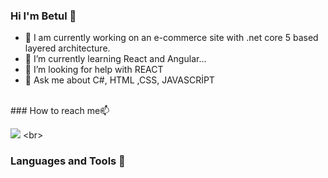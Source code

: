 ### Hi I'm Betul 👋

- 🔭 I am currently working on an e-commerce site with .net core 5 based layered architecture.
- 🌱 I’m currently learning React and Angular...
- 🤔 I’m looking for help with REACT
- 💬 Ask me about C#, HTML ,CSS, JAVASCRİPT
<br>
### How to reach me📫

[![](https://img.shields.io/badge/linkedin-%230077B5.svg?style=for-the-badge&logo=linkedin)]([https://www.linkedin.com/in/zluvsand/](https://www.linkedin.com/in/bet%C3%BCl-k%C3%B6k-%C3%B6l%C3%A7er-364917227/))
<br>
### Languages and Tools 🔧

<link rel="stylesheet" href="https://cdn.jsdelivr.net/gh/devicons/devicon@v2.15.1/devicon.min.css">
